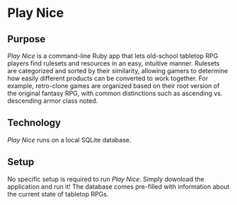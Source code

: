 Play Nice
==========

Purpose
-------
*Play Nice* is a command-line Ruby app that lets old-school tabletop RPG players find rulesets and resources in an easy, intuitive manner. Rulesets are categorized and sorted by their similarity,
allowing gamers to determine how easily different products can be converted to work together. For example, retro-clone games are organized based on their root version of the original fantasy RPG,
with common distinctions such as ascending vs. descending armor class noted.

Technology
----------
*Play Nice* runs on a local SQLite database.

Setup
-----
No specific setup is required to run *Play Nice*. Simply download the application and run it! The database comes pre-filled with information about the current state of tabletop RPGs.
